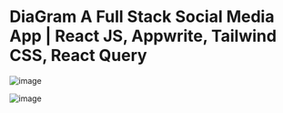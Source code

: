 # DiaGram A Full Stack Social Media App | React JS, Appwrite, Tailwind CSS, React Query

![image](https://github.com/AymanAbusura/DiaGram_Social_Media_App/assets/113180347/56cbdbc3-a6bc-41a7-bbdb-a2fcf77ad394)

![image](https://github.com/AymanAbusura/DiaGram_Social_Media_App/assets/113180347/88cf8cfc-961d-4411-b92f-48ecac0421cd)